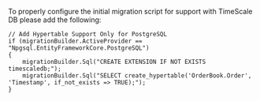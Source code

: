 To properly configure the initial migration script for support with TimeScale DB please add the following:

```
// Add Hypertable Support Only for PostgreSQL
if (migrationBuilder.ActiveProvider == "Npgsql.EntityFrameworkCore.PostgreSQL")
{
    migrationBuilder.Sql("CREATE EXTENSION IF NOT EXISTS timescaledb;");
    migrationBuilder.Sql("SELECT create_hypertable('OrderBook.Order', 'Timestamp', if_not_exists => TRUE);");
}
```